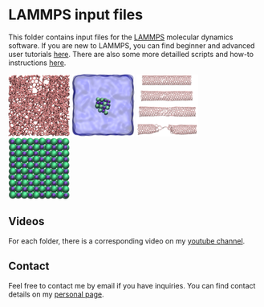# LAMMPS input files

This folder contains input files for the [LAMMPS](https://www.lammps.org/) molecular dynamics software. If you are new to LAMMPS, you can find beginner and advanced user tutorials [here]( lammpstutorials.github.io/). There are also some more detailled scripts and how-to instructions [here](https://github.com/simongravelle/how-to-lammps).

<p float="left">
  <a href="solids/amorphous-carbon/"><img src="solids/amorphous-carbon/amorphous-carbon.jpg" width="24.5%" /></a>
  <a href="liquids/salt-dissolution-water/"><img src="liquids/salt-dissolution-water/NaCldissolution.jpeg" width="24.5%" /></a>
  <a href="solids/CNT-under-deformation/"><img src="solids/CNT-under-deformation/cnt-under-deformation.jpg" width="24.5%" /></a>
  <a href="solids/NaCl-under-compression/"><img src="solids/NaCl-under-compression/nacl_crystal.jpg" width="24.5%" /></a>
</p>

## Videos

For each folder, there is a corresponding video on my [youtube channel](https://www.youtube.com/channel/UCLmK_9wpyLVpcP7BPgN6BIw). 

## Contact 

Feel free to contact me by email if you have inquiries. You can find contact details on my [personal page](https://simongravelle.github.io/).
